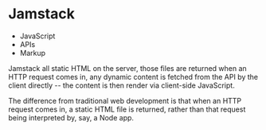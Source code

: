 # Jamstack

- JavaScript
- APIs
- Markup


Jamstack all static HTML on the server, those files are returned when an HTTP request comes in, any dynamic content is fetched from the API by the client directly -- the content is then render via client-side JavaScript.

The difference from traditional web development is that when an HTTP request comes in, a static HTML file is returned, rather than that request being interpreted by, say, a Node app.

